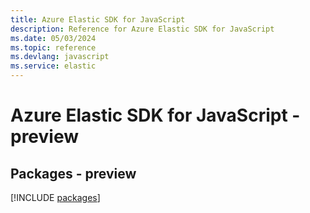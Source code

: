 ```yaml
---
title: Azure Elastic SDK for JavaScript
description: Reference for Azure Elastic SDK for JavaScript
ms.date: 05/03/2024
ms.topic: reference
ms.devlang: javascript
ms.service: elastic
---
```

# Azure Elastic SDK for JavaScript - preview
## Packages - preview
[!INCLUDE [packages](elastic-index.md)]